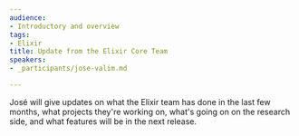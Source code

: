```yaml
---
audience:
- Introductory and overview
tags:
- Elixir
title: Update from the Elixir Core Team
speakers:
- _participants/jose-valim.md

---
```

José will give updates on what the Elixir team has done in the last few months, what projects they're working on, what's going on on the research side, and what features will be in the next release.